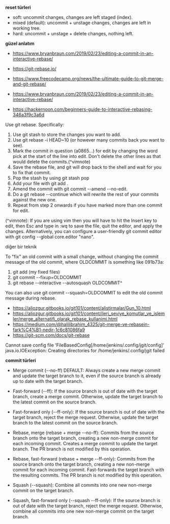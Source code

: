 


**reset türleri**

- soft: uncommit changes, changes are left staged (index).
- mixed (default): uncommit + unstage changes, changes are left in working tree.
- hard: uncommit + unstage + delete changes, nothing left.






**güzel anlatım**

- https://www.bryanbraun.com/2019/02/23/editing-a-commit-in-an-interactive-rebase/

- https://git-rebase.io/

- https://www.freecodecamp.org/news/the-ultimate-guide-to-git-merge-and-git-rebase/

- https://www.bryanbraun.com/2019/02/23/editing-a-commit-in-an-interactive-rebase/

- https://hackernoon.com/beginners-guide-to-interactive-rebasing-346a3f9c3a6d


Use git rebase. Specifically:

1. Use git stash to store the changes you want to add.
2. Use git rebase -i HEAD~10 (or however many commits back you want to see).
3. Mark the commit in question (a0865...) for edit by changing the word pick at the start of the line into edit. Don't delete the other lines as that would delete the commits.(^vimnote)
4. Save the rebase file, and git will drop back to the shell and wait for you to fix that commit.
5. Pop the stash by using git stash pop
6. Add your file with git add <file>.
7. Amend the commit with git commit --amend --no-edit.
8. Do a git rebase --continue which will rewrite the rest of your commits against the new one.
9. Repeat from step 2 onwards if you have marked more than one commit for edit.

(^vimnote): If you are using vim then you will have to hit the Insert key to edit, then Esc and type in :wq to save the file, quit the editor, and apply the changes. Alternatively, you can configure a user-friendly git commit editor with git config --global core.editor "nano".

diğer bir teknik

To "fix" an old commit with a small change, without changing the commit message of the old commit, where OLDCOMMIT is something like 091b73a:

1. git add (my fixed files)
2. git commit --fixup=OLDCOMMIT
3. git rebase --interactive --autosquash OLDCOMMIT^

You can also use git commit --squash=OLDCOMMIT to edit the old commit message during rebase.



- https://aliozgur.gitbooks.io/git101/content/alistirmalar/Gun_10.html
- https://aliozgur.gitbooks.io/git101/content/ileri_seviye_komutlar_ve_islemler/merge_alternatifi_olarak_rebase_kullanimi.html
- https://medium.com/@halilibrahim_4325/git-merge-ve-rebasein-fark%C4%B1-nedir-1c6c81086fa9
- https://git-scm.com/docs/git-rebase



Cannot save config file 'FileBasedConfig[/home/jenkins/.config/jgit/config]' java.io.IOException: Creating directories for /home/jenkins/.config/jgit failed




**commit türleri**


- Merge commit (--no-ff) DEFAULT: Always create a new merge commit and update the target branch to it, even if the source branch is already up to date with the target branch.
- Fast-forward (--ff): If the source branch is out of date with the target branch, create a merge commit. Otherwise, update the target branch to the latest commit on the source branch.
- Fast-forward only (--ff-only): If the source branch is out of date with the target branch, reject the merge request. Otherwise, update the target branch to the latest commit on the source branch.
- Rebase, merge  (rebase + merge --no-ff): Commits from the source branch onto the target branch, creating a new non-merge commit for each incoming commit. Creates a merge commit to update the target branch. The PR branch is not modified by this operation.
- Rebase, fast-forward (rebase + merge --ff-only): Commits from the source branch onto the target branch, creating a new non-merge commit for each incoming commit. Fast-forwards the target branch with the resulting commits. The PR branch is not modified by this operation.
- Squash (--squash): Combine all commits into one new non-merge commit on the target branch.

- Squash, fast-forward only (--squash --ff-only): If the source branch is out of date with the target branch, reject the merge request. Otherwise, combine all commits into one new non-merge commit on the target branch.




